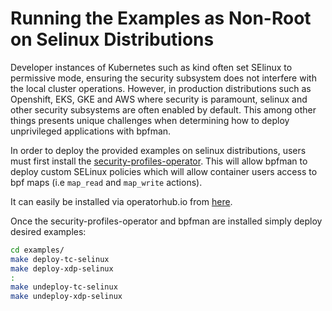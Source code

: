 # Running the Examples as Non-Root on Selinux Distributions

Developer instances of Kubernetes such as kind often set SElinux to permissive
mode, ensuring the security subsystem does not interfere with the local
cluster operations.  However, in production distributions such as
Openshift, EKS, GKE and AWS where security is paramount, selinux and other
security subsystems are often enabled by default.  This among other things
presents unique challenges when determining how to deploy unprivileged applications
with bpfman.

In order to deploy the provided examples on selinux distributions, users must
first install the [security-profiles-operator](https://github.com/kubernetes-sigs/security-profiles-operator).
This will allow bpfman to deploy custom SELinux policies which will allow container users
access to bpf maps (i.e `map_read` and `map_write` actions).

It can easily be installed via operatorhub.io from [here](https://operatorhub.io/operator/security-profiles-operator).

Once the security-profiles-operator and bpfman are installed simply deploy desired
examples:

```bash
cd examples/
make deploy-tc-selinux
make deploy-xdp-selinux
:
make undeploy-tc-selinux
make undeploy-xdp-selinux
```
